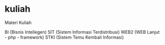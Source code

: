 # kuliah
Materi Kuliah

BI (Bisnis Intellegen)
SIT (Sistem Informasi Terdistribusi)
WEB2 (WEB Lanjut - php - framework)
STKI (Sistem Temu Kembali Informasi)
